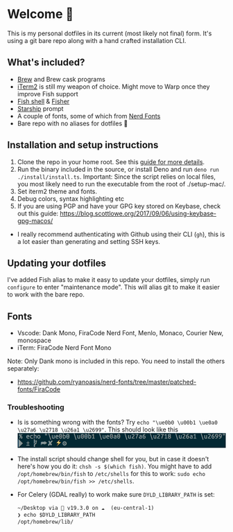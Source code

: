# Welcome 👋

This is my personal dotfiles in its current (most likely not final) form. It's
using a git bare repo along with a hand crafted installation CLI.

## What's included?

- [Brew](https://brew.sh/) and Brew cask programs
- [iTerm2](https://iterm2.com/) is still my weapon of choice. Might move to Warp once they improve
  Fish support
- [Fish shell](https://fishshell.com/) & [Fisher](https://github.com/jorgebucaran/fisher)
- [Starship](https://starship.rs/) prompt
- A couple of fonts, some of which from [Nerd Fonts](https://www.nerdfonts.com/)
- Bare repo with no aliases for dotfiles 🎉

## Installation and setup instructions

1. Clone the repo in your home root. See this [guide for more details](https://www.ackama.com/what-we-think/the-best-way-to-store-your-dotfiles-a-bare-git-repository-explained/).
2. Run the binary included in the source, or install Deno and run `deno run ./install/install.ts`.
   Important: Since the script relies on local files, you most likely need to run the executable from the root of ./setup-mac/.
3. Set iterm2 theme and fonts.
4. Debug colors, syntax highlighting etc
5. If you are using PGP and have your GPG key stored on Keybase, check out this
   guide: https://blog.scottlowe.org/2017/09/06/using-keybase-gpg-macos/

- I really recommend authenticating with Github using their CLI (`gh`), this is
  a lot easier than generating and setting SSH keys.

## Updating your dotfiles

I've added Fish alias to make it easy to update your dotfiles, simply run
`configure` to enter "maintenance mode". This will alias git to make it easier
to work with the bare repo.

## Fonts

- Vscode: Dank Mono, FiraCode Nerd Font, Menlo, Monaco, Courier New, monospace
- iTerm: FiraCode Nerd Font Mono

Note: Only Dank mono is included in this repo. You need to install the others
separately:

- https://github.com/ryanoasis/nerd-fonts/tree/master/patched-fonts/FiraCode

### Troubleshooting

- Is is something wrong with the fonts? Try `echo "\ue0b0 \u00b1 \ue0a0 \u27a6
\u2718 \u26a1 \u2699"`. This should look like this ![Icons](.././setup-mac/characters.png)
- The install script should change shell for you, but in case it doesn't here's
  how you do it: `chsh -s $(which fish)`. You might have to add
  `/opt/homebrew/bin/fish` to `/etc/shells` for this to work: `sudo echo
/opt/homebrew/bin/fish >> /etc/shells`.

- For Celery (GDAL really) to work make sure `DYLD_LIBRARY_PATH` is set:
  ```
  ~/Desktop via  v19.3.0 on ☁️  (eu-central-1)
  ❯ echo $DYLD_LIBRARY_PATH
  /opt/homebrew/lib/
  ```
